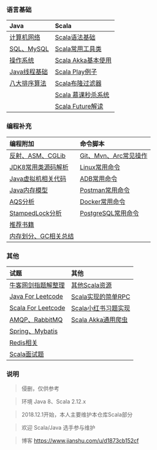 ### 语言基础

| Java | Scala 
| :--- | :--- |
| [计算机网络](../questions/Network.md) |  [Scala语法基础](../scala/ScalaBasic.md) |  
| [SQL、MySQL](../questions/MySQL.md) | [Scala常用工具类](../scala/utils) |
| [操作系统](../questions/OS.md) | [Scala Akka基本使用](../scala/ScalaAkkaBasic.md) |
| [Java线程基础](../questions/Threads.md) | [Scala Play例子](https://github.com/jxnu-liguobin/scala_micro_service) |
| [八大排序算法](../questions/Sort.md) | [Scala布隆过滤器](https://github.com/jxnu-liguobin/Scala-BloomFilter) |
|  | [Scala 慕课秒杀系统](https://github.com/jxnu-liguobin/SpringBoot-SecKill-Scala) |
|  | [Scala Future解读](../scala/Future.md) |
 
### 编程补充

| 编程附加 | 命令脚本 |
| :--- | :--- |
| [反射、ASM、CGLib](../questions/ASM.md) | [Git、Mvn、Arc常见操作](../questions/Git.md) |
| [JDK8常用类源码解析](../sourcecode/sourcecode.md) | [Linux常用命令](../questions/Linux.md) |
| [Java虚拟机相关代码](../questions/JVM.md) | [ADB常用命令](../autoTest/ADB.md) |
| [Java内存模型](../questions/JMM.md) | [Postman常用命令](../autoTest/Postman.md) |
| [AQS分析](../questions/AQS.md) | [Docker常用命令](../questions/Docker.md) |
| [StampedLock分析](../questions/StampedLock.md) | [PostgreSQL常用命令](../questions/PgSQL.md) |
| [推荐书籍](../recommendbooks/JavaBooks.md) |
| [内存划分、GC相关总结](../questions/Memory.md) |

### 其他

| 试题 | 其他 |
| :--- | :--- |
| [牛客网剑指题解整理](../questions/JianZhiOffer.md) | [其他Scala资源](../scala/Other.md) |
| [Java For Leetcode](../leetcode) | [Scala实现的简单RPC](https://github.com/jxnu-liguobin/dlsRpc) |
| [Scala For Leetcode](../leetcode/scala)  | [Scala小红书习题实现](../scala/fb) |
| [AMQP、RabbitMQ](../questions/MQ.md) | [Scala Akka通用爬虫](https://github.com/jxnu-liguobin/scala-akka-crawler) |
| [Spring、Mybatis](../questions/SSM.md) | |
| [Redis相关](../questions/Redis.md) | |
| [Scala面试题](../questions/ScalaQuestions.md) | |

### 说明

> 侵删，仅供参考

> 环境 Java 8、Scala 2.12.x

> 2018.12.1开始，本人主要维护本仓库Scala部分

> 欢迎 Scala/Java 选手参与维护

> 博客 https://www.jianshu.com/u/d1873cb152cf
